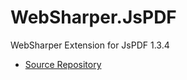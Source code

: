 # WebSharper.JsPDF

WebSharper Extension for JsPDF 1.3.4

* [Source Repository](https://github.com/intellifactory/websharper.jspdf)

